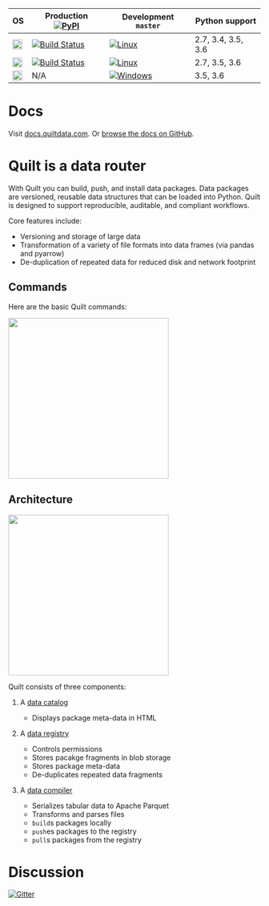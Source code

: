 | OS | Production [![PyPI](https://img.shields.io/pypi/v/quilt.svg)]() | Development `master` | Python support |
|----|--------------|----------|----------------|
| <img height="20" src="http://icons.iconarchive.com/icons/dakirby309/simply-styled/256/OS-Linux-icon.png"> | [![Build Status](https://travis-ci.org/quiltdata/quilt.svg?branch=2.8.0)](https://travis-ci.org/quiltdata/quilt) | [![Linux](https://travis-ci.org/quiltdata/quilt.svg?branch=master)](https://travis-ci.org/quiltdata/quilt/branches) | 2.7, 3.4, 3.5, 3.6 |
| <img height="20" src="http://icons.iconarchive.com/icons/icons8/windows-8/128/Systems-Mac-Os-icon.png"> | [![Build Status](https://travis-ci.org/quiltdata/quilt.svg?branch=2.8.0)](https://travis-ci.org/quiltdata/quilt) | [![Linux](https://travis-ci.org/quiltdata/quilt.svg?branch=master)](https://travis-ci.org/quiltdata/quilt/branches) | 2.7, 3.5, 3.6 |
| <img height="20" src="http://icons.iconarchive.com/icons/dakirby309/windows-8-metro/128/Folders-OS-Windows-8-Metro-icon.png"> | N/A | [![Windows](https://ci.appveyor.com/api/projects/status/tnihllrbmm08x0lt/branch/master?svg=true)](https://ci.appveyor.com/project/quiltdata/quilt-compiler/branch/master) | 3.5, 3.6 |

# Docs

Visit [docs.quiltdata.com](https://docs.quiltdata.com/). Or [browse the docs on GitHub](/docs/SUMMARY.md).

# Quilt is a data router

With Quilt you can build, push, and install data packages. Data packages are versioned, reusable data structures that can be  loaded into Python. Quilt is designed to support reproducible, auditable, and compliant workflows.

Core features include:
* Versioning and storage of large data
* Transformation of a variety of file formats into data frames (via pandas and pyarrow)
* De-duplication of repeated data for reduced disk and network footprint

## Commands

Here are the basic Quilt commands:

<img width="320" src="https://raw.githubusercontent.com/quiltdata/resources/master/img/big-picture.png" />

## Architecture
<img width="320" src="https://raw.githubusercontent.com/quiltdata/resources/master/img/arch.png" />


Quilt consists of three components:

1. A [data catalog](https://quiltdata.com/)
    - Displays package meta-data in HTML
    
1. A [data registry](registry)
    - Controls permissions
    - Stores pacakge fragments in blob storage
    - Stores package meta-data
    - De-duplicates repeated data fragments
    
2. A [data compiler](compiler)
    - Serializes tabular data to Apache Parquet
    - Transforms and parses files
    - `build`s packages locally
    - `push`es packages to the registry
    - `pull`s packages from the registry

# Discussion

[![Gitter](https://img.shields.io/gitter/room/nwjs/nw.js.svg)](https://gitter.im/quilt-data/Lobby)





